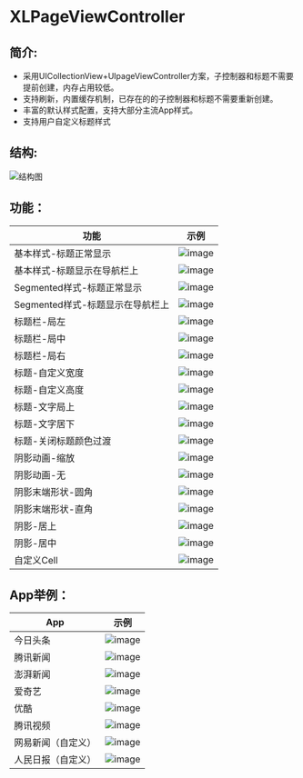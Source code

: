 # XLPageViewController

## 简介:

* 采用UICollectionView+UIpageViewController方案，子控制器和标题不需要提前创建，内存占用较低。
* 支持刷新，内置缓存机制，已存在的的子控制器和标题不需要重新创建。
* 丰富的默认样式配置，支持大部分主流App样式。
* 支持用户自定义标题样式

## 结构:

![结构图](https://github.com/mengxianliang/XLPageViewController/blob/master/Images/Image/structure.png)

## 功能：

| 功能 | 示例 | 
| ---- | ---- | 
|基本样式-标题正常显示|![image](https://github.com/mengxianliang/XLPageViewController/blob/master/Images/Gif/1.gif)|
|基本样式-标题显示在导航栏上|![image](https://github.com/mengxianliang/XLPageViewController/blob/master/Images/Gif/2.gif)|
|Segmented样式-标题正常显示|![image](https://github.com/mengxianliang/XLPageViewController/blob/master/Images/Gif/3.gif)|
|Segmented样式-标题显示在导航栏上|![image](https://github.com/mengxianliang/XLPageViewController/blob/master/Images/Gif/4.gif)|
|标题栏-局左|![image](https://github.com/mengxianliang/XLPageViewController/blob/master/Images/Gif/5.gif)|
|标题栏-局中|![image](https://github.com/mengxianliang/XLPageViewController/blob/master/Images/Gif/6.gif)|
|标题栏-局右|![image](https://github.com/mengxianliang/XLPageViewController/blob/master/Images/Gif/7.gif)|
|标题-自定义宽度|![image](https://github.com/mengxianliang/XLPageViewController/blob/master/Images/Gif/8.gif)|
|标题-自定义高度|![image](https://github.com/mengxianliang/XLPageViewController/blob/master/Images/Gif/9.gif)|
|标题-文字局上|![image](https://github.com/mengxianliang/XLPageViewController/blob/master/Images/Gif/10.gif)|
|标题-文字居下|![image](https://github.com/mengxianliang/XLPageViewController/blob/master/Images/Gif/11.gif)|
|标题-关闭标题颜色过渡|![image](https://github.com/mengxianliang/XLPageViewController/blob/master/Images/Gif/12.gif)|
|阴影动画-缩放|![image](https://github.com/mengxianliang/XLPageViewController/blob/master/Images/Gif/13.gif)|
|阴影动画-无|![image](https://github.com/mengxianliang/XLPageViewController/blob/master/Images/Gif/14.gif)|
|阴影末端形状-圆角|![image](https://github.com/mengxianliang/XLPageViewController/blob/master/Images/Gif/15.gif)|
|阴影末端形状-直角|![image](https://github.com/mengxianliang/XLPageViewController/blob/master/Images/Gif/16.gif)|
|阴影-居上|![image](https://github.com/mengxianliang/XLPageViewController/blob/master/Images/Gif/17.gif)|
|阴影-居中|![image](https://github.com/mengxianliang/XLPageViewController/blob/master/Images/Gif/18.gif)|
|自定义Cell|![image](https://github.com/mengxianliang/XLPageViewController/blob/master/Images/Gif/19.gif)|

## App举例：

| App | 示例 | 
| ---- | ---- | 
|今日头条|![image](https://github.com/mengxianliang/XLPageViewController/blob/master/Images/Gif/1-1.gif)|
|腾讯新闻|![image](https://github.com/mengxianliang/XLPageViewController/blob/master/Images/Gif/1-2.gif)|
|澎湃新闻|![image](https://github.com/mengxianliang/XLPageViewController/blob/master/Images/Gif/1-3.gif)|
|爱奇艺|![image](https://github.com/mengxianliang/XLPageViewController/blob/master/Images/Gif/1-4.gif)|
|优酷|![image](https://github.com/mengxianliang/XLPageViewController/blob/master/Images/Gif/1-5.gif)|
|腾讯视频|![image](https://github.com/mengxianliang/XLPageViewController/blob/master/Images/Gif/1-6.gif)|
|网易新闻（自定义）|![image](https://github.com/mengxianliang/XLPageViewController/blob/master/Images/Gif/1-7.gif)|
|人民日报（自定义）|![image](https://github.com/mengxianliang/XLPageViewController/blob/master/Images/Gif/1-8.gif)|
